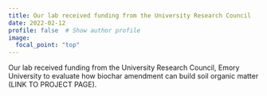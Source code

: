 ```yaml
---
title: Our lab received funding from the University Research Council
date: 2022-02-12
profile: false  # Show author profile
image:
  focal_point: "top"
---
```


Our lab received funding from the University Research Council, Emory University to evaluate how biochar amendment can build soil organic matter (LINK TO PROJECT PAGE). 
